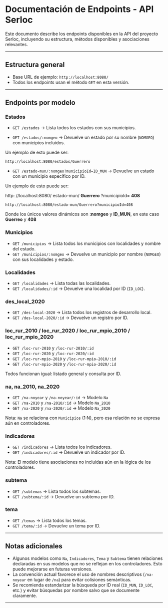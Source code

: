 # Documentación de Endpoints - API Serloc

Este documento describe los endpoints disponibles en la API del proyecto Serloc, incluyendo su estructura, métodos disponibles y asociaciones relevantes.

---

## Estructura general

- Base URL de ejemplo: `http://localhost:8080/`
- Todos los endpoints usan el método `GET` en esta versión.

---

## Endpoints por modelo

### Estados
- `GET /estados` → Lista todos los estados con sus municipios.
  
- `GET /estados/:nomgeo` → Devuelve un estado por su nombre (`NOMGEO`) con municipios incluidos.

Un ejemplo de esto puede ser:

  `http://localhost:8080/estados/Guerrero`
  
  
- `GET /estado-mun/:nomgeo?municipioId=ID_MUN` → Devuelve un estado con un municipio específico por ID.

Un ejemplo de esto puede ser:

http: //localhost:8080/ estado-mun/ **Guerrero** ?municipioId= **408**

```http://localhost:8080/estado-mun/Guerrero?municipioId=408```

Donde los únicos valores dinámicos son **:nomgeo** y **ID_MUN**, en este caso **Guerreo** y **408**

### Municipios
- `GET /municipios` → Lista todos los municipios con localidades y nombre del estado.
- `GET /municipios/:nomgeo` → Devuelve un municipio por nombre (`NOMGEO`) con sus localidades y estado.

### Localidades
- `GET /localidades` → Lista todas las localidades.
- `GET /localidades/:id` → Devuelve una localidad por ID (`ID_LOC`).

### des_local_2020
- `GET /des-local-2020` → Lista todos los registros de desarrollo local.
- `GET /des-local-2020/:id` → Devuelve un registro por ID.

### loc_rur_2010 / loc_rur_2020 / loc_rur_mpio_2010 / loc_rur_mpio_2020
- `GET /loc-rur-2010` y `/loc-rur-2010/:id`
- `GET /loc-rur-2020` y `/loc-rur-2020/:id`
- `GET /loc-rur-mpio-2010` y `/loc-rur-mpio-2010/:id`
- `GET /loc-rur-mpio-2020` y `/loc-rur-mpio-2020/:id`

Todos funcionan igual: listado general y consulta por ID.

### na, na_2010, na_2020
- `GET /na-noyear` y `/na-noyear/:id` → Modelo `Na`
- `GET /na-2010` y `/na-2010/:id` → Modelo `Na_2010`
- `GET /na-2020` y `/na-2020/:id` → Modelo `Na_2020`

Nota: `Na` se relaciona con `Municipios` (1:N), pero esa relación no se expresa aún en controladores.

### indicadores
- `GET /indicadores` → Lista todos los indicadores.
- `GET /indicadores/:id` → Devuelve un indicador por ID.

Nota: El modelo tiene asociaciones no incluidas aún en la lógica de los controladores.

### subtema
- `GET /subtemas` → Lista todos los subtemas.
- `GET /subtema/:id` → Devuelve un subtema por ID.

### tema
- `GET /temas` → Lista todos los temas.
- `GET /tema/:id` → Devuelve un tema por ID.

---

## Notas adicionales

- Algunos modelos como `Na`, `Indicadores`, `Tema` y `Subtema` tienen relaciones declaradas en sus modelos que no se reflejan en los controladores. Esto puede mejorarse en futuras versiones.
- La convención actual favorece el uso de nombres descriptivos (`/na-noyear` en lugar de `/na`) para evitar colisiones semánticas.
- Se recomienda estandarizar la búsqueda por ID real (`ID_MUN`, `ID_LOC`, etc.) y evitar búsquedas por nombre salvo que se documente claramente.

---
